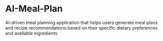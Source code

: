 # AI-Meal-Plan
AI-driven meal planning application that helps users generate meal plans and recipe recommendations based on their specific dietary preferences and available ingredients.

